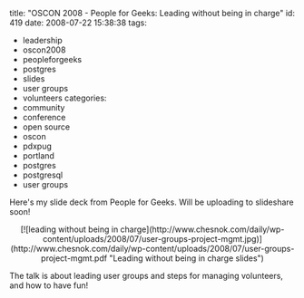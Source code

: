 title: "OSCON 2008 - People for Geeks: Leading without being in charge"
id: 419
date: 2008-07-22 15:38:38
tags: 
- leadership
- oscon2008
- peopleforgeeks
- postgres
- slides
- user groups
- volunteers
categories: 
- community
- conference
- open source
- oscon
- pdxpug
- portland
- postgres
- postgresql
- user groups

Here's my slide deck from People for Geeks. Will be uploading to slideshare soon!

<center>[![leading without being in charge](http://www.chesnok.com/daily/wp-content/uploads/2008/07/user-groups-project-mgmt.jpg)](http://www.chesnok.com/daily/wp-content/uploads/2008/07/user-groups-project-mgmt.pdf "Leading without being in charge slides")</center>

The talk is about leading user groups and steps for managing volunteers, and how to have fun!
